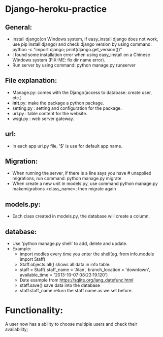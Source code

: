 # Django-heroku-practice
## General:
* Install django(on Windows system, if easy_install django does not work, use pip install django) and check django version by using command: python -c "import django; print(django.get_version())"
* I found some installation error when using easy_install on a Chinese Windows system (FIX-ME: fix dir name error).
* Run server by using command: python manage.py runserver
## File explanation:
* Manage.py: comes with the Django(access to database: create user, etc.)
* __init__.py: make the package a python package.
* setting.py : setting and configuration for the package.
* url.py     : table content for the website.
* wsgi.py    : web server gateway.
## url:
* In each app url.py file, '$' is use for default app name.
## Migration:
* When running the server, if there is a line says you have # unapplied migrations, run command: python manage.py migrate
* When create a new unit in models.py, use command python manage.py makemigrations <class_name>; then migrate again
## models.py:
* Each class created in models.py, the database will create a column.
## database:
* Use 'python manage.py shell' to add, delete and update.
* Example:
  + import modles every time you enter the shell(eg. from info.models import Staff)
  + Staff.objects.all() shows all data in info table.
  + staff = Staff( staff_name      = 'Alan',
                   branch_location = 'downtown',
                   available_time  = '2013-10-07 08:23:19.120')
  + Date example from https://sqlite.org/lang_datefunc.html
  + staff.save() save data into the database
  + staff.staff_name return the staff name as we set before.  
# Functionality:
  A user now has a ability to choose multiple users and check their availability;
